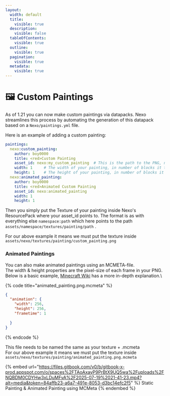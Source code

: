 ```yaml
---
layout:
  width: default
  title:
    visible: true
  description:
    visible: false
  tableOfContents:
    visible: true
  outline:
    visible: true
  pagination:
    visible: true
  metadata:
    visible: true
---
```


# 🖼️ Custom Paintings

As of 1.21 you can now make custom paintings via datapacks. Nexo streamlines this process by automating the generation of this datapack based on a `Nexo/paintings.yml` file.

Here is an example of adding a custom painting:

```yaml
paintings:
  nexo:custom_painting:
    author: boy0000
    title: <red>Custom Painting
    asset_id: nexo:my_custom_painting  # This is the path to the PNG, namespace:path
    width: 1     # The width of your painting, in number of blocks it takes up
    height: 1    # The height of your painting, in number of blocks it takes up
  nexo:animated_painting:
    author: boy0000
    title: <red>Animated Custom Painting
    asset_id: nexo:animated_painting
    width: 1
    height: 1
```

Then you simply put the Texture of your painting inside Nexo's ResourcePack where your asset\_id points to. The format is as with everything else `namespace:path` which here points to the path `assets/namespace/textures/painting/path` .

For our above example it means we must put the texture inside `assets/nexo/textures/painting/custom_painting.png`&#x20;

### Animated Paintings

You can also make animated paintings using an MCMETA-file.\
The width & height properties are the pixel-size of each frame in your PNG.\
Below is a basic example, [Minecraft Wiki](https://minecraft.wiki/w/Resource_pack#Texture_animation) has a more in-depth explanation.\


{% code title="animated_painting.png.mcmeta" %}
```json
{
  "animation": {
    "width": 256,
    "height": 256,
    "frametime": 1
    
  }
}
```
{% endcode %}

This file needs to be named the same as your texture + .mcmeta\
For our above example it means we must put the texture inside `assets/nexo/textures/painting/animated_painting.png.mcmeta`&#x20;

{% embed url="https://files.gitbook.com/v0/b/gitbook-x-prod.appspot.com/o/spaces%2FTAoAxayP9PrBtX9UQ5wa%2Fuploads%2FNQBDM0CDYHw3xLDuMFvA%2F2025-07-19%2021-41-23.mp4?alt=media&token=84affb23-a6a7-491e-8053-d3bc14efc2f5" %}
Static Painting & Animated Painting using MCMeta
{% endembed %}
